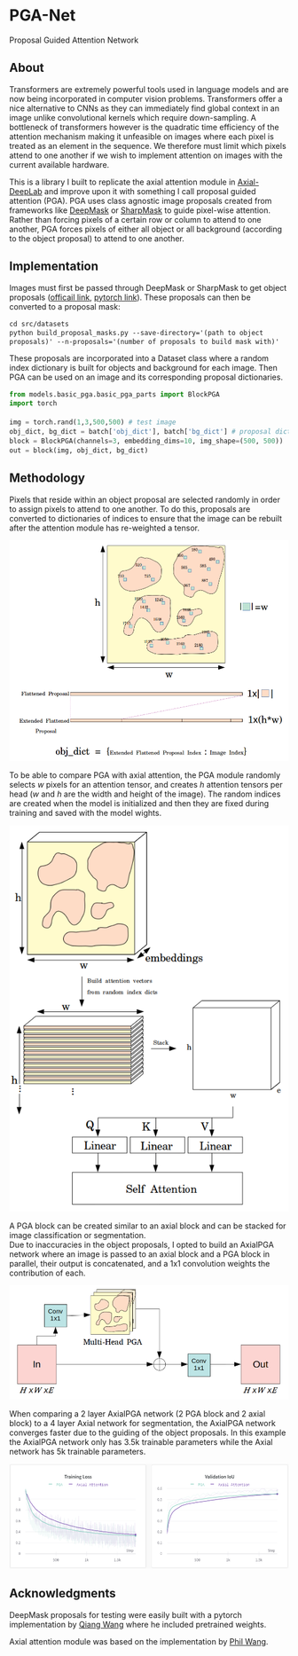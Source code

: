 # PGA-Net
Proposal Guided Attention Network

## About
Transformers are extremely powerful tools used in language models and are now being incorporated in computer vision problems.
Transformers offer a nice alternative to CNNs as they can immediately find global context in an image unlike convolutional kernels which require down-sampling.
A bottleneck of transformers however is the quadratic time efficiency of the attention mechanism making it unfeasible on images where
each pixel is treated as an element in the sequence.  We therefore must limit which pixels attend to one another if we wish to implement 
attention on images with the current available hardware.

This is a library I built to replicate the axial attention module in [Axial-DeepLab](https://arxiv.org/abs/2003.07853)
and improve upon it with something I call proposal guided attention (PGA).  PGA uses class agnostic image proposals 
created from frameworks like [DeepMask](https://arxiv.org/abs/1506.06204) or [SharpMask](https://arxiv.org/abs/1603.08695)
to guide pixel-wise attention.  Rather than forcing pixels of a certain row or column to attend to one another, PGA forces 
pixels of either all object or all background (according to the object proposal) to attend to one another.  

## Implementation
Images must first be passed through DeepMask or SharpMask to get object proposals ([officail link](https://github.com/facebookresearch/deepmask), [pytorch link](https://github.com/foolwood/deepmask-pytorch)).
These proposals can then be converted to a proposal mask:
   ```
   cd src/datasets
   python build_proposal_masks.py --save-directory='(path to object proposals)' --n-proposals='(number of proposals to build mask with)'
   ```

These proposals are incorporated into a Dataset class where a random index dictionary is built for objects and background for each image.
Then PGA can be used on an image and its corresponding proposal dictionaries.

```python
from models.basic_pga.basic_pga_parts import BlockPGA
import torch

img = torch.rand(1,3,500,500) # test image
obj_dict, bg_dict = batch['obj_dict'], batch['bg_dict'] # proposal dictionaries from a dataloader
block = BlockPGA(channels=3, embedding_dims=10, img_shape=(500, 500))
out = block(img, obj_dict, bg_dict)
```

## Methodology
Pixels that reside within
an object proposal are selected randomly in order to assign pixels to attend to one another.  To do this, proposals are converted to 
dictionaries of indices to ensure that the image can be rebuilt after the attention module has re-weighted a tensor.

![alt text](https://github.com/dansola/PGA-Net/blob/main/images/rand_ind.png)

To be able to compare PGA with axial attention, the PGA module randomly selects *w* pixels for an attention tensor, and creates *h* attention tensors per head (*w* and *h* are the width and height of the image).
The random indices are created when the model is initialized and then they are fixed during training and saved with the model wights.

![alt text](https://github.com/dansola/PGA-Net/blob/main/images/pga.png)

A PGA block can be created similar to an axial block and can be stacked for image classification or segmentation.  
Due to inaccuracies in the object proposals, I opted to build an AxialPGA network where an image is passed to an axial block and 
a PGA block in parallel, their output is concatenated, and a 1x1 convolution weights the contribution of each.

![alt text](https://github.com/dansola/PGA-Net/blob/main/images/pga_block.png)

When comparing a 2 layer AxialPGA network (2 PGA block and 2 axial block) to a 4 layer Axial network for segmentation, the AxialPGA network
converges faster due to the guiding of the object proposals.  In this example the AxialPGA network only has 3.5k trainable parameters while the 
Axial network has 5k trainable parameters.

![alt text](https://github.com/dansola/PGA-Net/blob/main/images/converge.png)
 
## Acknowledgments

DeepMask proposals for testing were easily built with a pytorch implementation by [Qiang Wang](https://github.com/foolwood/deepmask-pytorch) where he included pretrained weights.

Axial attention module was based on the implementation by [Phil Wang](https://github.com/lucidrains/axial-attention).